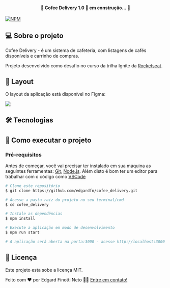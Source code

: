 <h4 align="center"> 
	🚧 Cofee Delivery 1.0 🚀 em construção... 🚧
</h4>

[![NPM](https://img.shields.io/npm/l/react)](https://github.com/edgardfn/cofee_delivery/blob/main/LICENSE) 

## 💻 Sobre o projeto

Cofee Delivery - é um sistema de cafeteria, com listagens de cafés disponíveis e carrinho de compras.

Projeto desenvolvido como desafio no curso da trilha Ignite da [Rocketseat].

## 🎨 Layout

O layout da aplicação está disponível no Figma:

<a href="https://www.figma.com/file/5yT9ZzZmRQRS4yivGGB3pl/Coffee-Delivery/duplicate">
  <img src="https://img.shields.io/badge/Acessar%20Layout%20-Figma-%2304D361">
</a>

## 🛠 Tecnologias


## 🚀 Como executar o projeto

### Pré-requisitos

Antes de começar, você vai precisar ter instalado em sua máquina as seguintes ferramentas:
[Git](https://git-scm.com), [Node.js][nodejs]. 
Além disto é bom ter um editor para trabalhar com o código como [VSCode][vscode]

```bash
# Clone este repositório
$ git clone https://github.com/edgardfn/cofee_delivery.git

# Acesse a pasta raiz do projeto no seu terminal/cmd
$ cd cofee_delivery

# Instale as dependências
$ npm install

# Execute a aplicação em modo de desenvolvimento
$ npm run start

# A aplicação será aberta na porta:3000 - acesse http://localhost:3000
```

## 📝 Licença

Este projeto esta sobe a licença MIT.

Feito com ❤️ por Edgard Finotti Neto 👋🏽 [Entre em contato!](https://www.linkedin.com/in/edgard-finotti-neto-a258b21a2/)

[nodejs]: https://nodejs.org/
[Typescript]: https://www.typescriptlang.org/
[expo]: https://expo.io/
[reactjs]: https://reactjs.org
[rn]: https://facebook.github.io/react-native/
[yarn]: https://yarnpkg.com/
[vscode]: https://code.visualstudio.com/
[vceditconfig]: https://marketplace.visualstudio.com/items?itemName=EditorConfig.EditorConfig
[license]: https://opensource.org/licenses/MIT
[vceslint]: https://marketplace.visualstudio.com/items?itemName=dbaeumer.vscode-eslint
[prettier]: https://marketplace.visualstudio.com/items?itemName=esbenp.prettier-vscode
[Rocketseat]: https://rocketseat.com.br
[Styled Components]: https://styled-components.com/
[React Router DOM]:https://github.com/remix-run/react-router
[React Hook Form]:https://github.com/react-hook-form/react-hook-form
[Validação de Formulários com Biblioteca Zod]:https://github.com/colinhacks/zod
